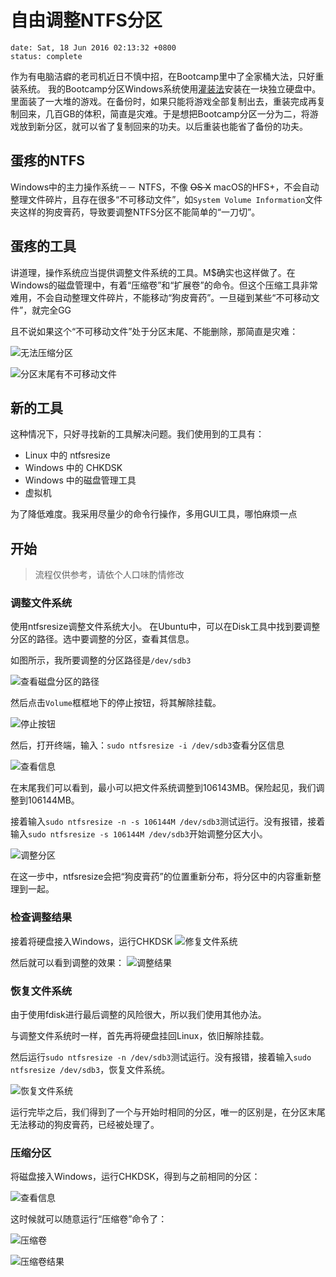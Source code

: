 # 自由调整NTFS分区
```metadata
date: Sat, 18 Jun 2016 02:13:32 +0800
status: complete
```

作为有电脑洁癖的老司机近日不慎中招，在Bootcamp里中了全家桶大法，只好重装系统。
我的Bootcamp分区Windows系统使用[灌装法]()安装在一块独立硬盘中。里面装了一大堆的游戏。在备份时，如果只能将游戏全部复制出去，重装完成再复制回来，几百GB的体积，简直是灾难。于是想把Bootcamp分区一分为二，将游戏放到新分区，就可以省了复制回来的功夫。以后重装也能省了备份的功夫。

## 蛋疼的NTFS
Windows中的主力操作系统－－ NTFS，不像 ~~OS X~~ macOS的HFS+，不会自动整理文件碎片，且存在很多“不可移动文件”，如`System Volume Information`文件夹这样的狗皮膏药，导致要调整NTFS分区不能简单的“一刀切”。

## 蛋疼的工具
讲道理，操作系统应当提供调整文件系统的工具。M$确实也这样做了。在Windows的磁盘管理中，有着“压缩卷”和“扩展卷”的命令。但这个压缩工具非常难用，不会自动整理文件碎片，不能移动“狗皮膏药”。一旦碰到某些“不可移动文件”，就完全GG

且不说如果这个“不可移动文件”处于分区末尾、不能删除，那简直是灾难：

![无法压缩分区](/images/articles/12.png)

![分区末尾有不可移动文件](/images/articles/13.png)

## 新的工具
这种情况下，只好寻找新的工具解决问题。我们使用到的工具有：
- Linux 中的 ntfsresize
- Windows 中的 CHKDSK
- Windows 中的磁盘管理工具
- 虚拟机

为了降低难度。我采用尽量少的命令行操作，多用GUI工具，哪怕麻烦一点

## 开始
> 流程仅供参考，请依个人口味酌情修改

### 调整文件系统
使用ntfsresize调整文件系统大小。
在Ubuntu中，可以在Disk工具中找到要调整分区的路径。选中要调整的分区，查看其信息。

如图所示，我所要调整的分区路径是`/dev/sdb3`

![查看磁盘分区的路径](/images/articles/14.png)

然后点击`Volume`框框地下的停止按钮，将其解除挂载。

![停止按钮](/images/articles/15.png)

然后，打开终端，输入：`sudo ntfsresize -i /dev/sdb3`查看分区信息

![查看信息](/images/articles/16.png)

在末尾我们可以看到，最小可以把文件系统调整到106143MB。保险起见，我们调整到106144MB。

接着输入`sudo ntfsresize -n -s 106144M /dev/sdb3`测试运行。没有报错，接着输入`sudo ntfsresize -s 106144M /dev/sdb3`开始调整分区大小。

![调整分区](/images/articles/17.png)

在这一步中，ntfsresize会把“狗皮膏药”的位置重新分布，将分区中的内容重新整理到一起。

### 检查调整结果
接着将硬盘接入Windows，运行CHKDSK
![修复文件系统](/images/articles/18.png)

然后就可以看到调整的效果：
![调整结果](/images/articles/19.png)

### 恢复文件系统
由于使用fdisk进行最后调整的风险很大，所以我们使用其他办法。

与调整文件系统时一样，首先再将硬盘挂回Linux，依旧解除挂载。

然后运行`sudo ntfsresize -n /dev/sdb3`测试运行。没有报错，接着输入`sudo ntfsresize /dev/sdb3`，恢复文件系统。

![恢复文件系统](/images/articles/20.png)

运行完毕之后，我们得到了一个与开始时相同的分区，唯一的区别是，在分区末尾无法移动的狗皮膏药，已经被处理了。

### 压缩分区
将磁盘接入Windows，运行CHKDSK，得到与之前相同的分区：

![查看信息](/images/articles/21.png)

这时候就可以随意运行“压缩卷”命令了：

![压缩卷](/images/articles/22.png)

![压缩卷结果](/images/articles/23.png)
